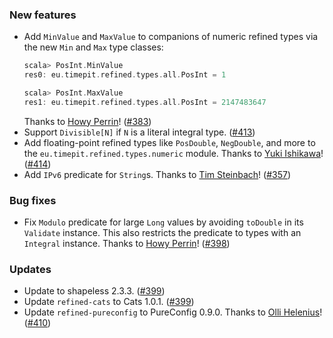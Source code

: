 ### New features

* Add `MinValue` and `MaxValue` to companions of numeric refined types
  via the new `Min` and `Max` type classes:
  ```scala
  scala> PosInt.MinValue
  res0: eu.timepit.refined.types.all.PosInt = 1

  scala> PosInt.MaxValue
  res1: eu.timepit.refined.types.all.PosInt = 2147483647
  ```
  Thanks to [Howy Perrin](https://github.com/howyp)! ([#383][#383])
* Support `Divisible[N]` if `N` is a literal integral type. ([#413][#413])
* Add floating-point refined types like `PosDouble`, `NegDouble`, and more
  to the `eu.timepit.refined.types.numeric` module.
  Thanks to [Yuki Ishikawa](https://github.com/rider-yi)! ([#414][#414])
* Add `IPv6` predicate for `String`s.
  Thanks to [Tim Steinbach](https://github.com/NeQuissimus)! ([#357][#357])

### Bug fixes

* Fix `Modulo` predicate for large `Long` values by avoiding `toDouble`
  in its `Validate` instance. This also restricts the predicate to types
  with an `Integral` instance.
  Thanks to [Howy Perrin](https://github.com/howyp)! ([#398][#398])

### Updates

* Update to shapeless 2.3.3. ([#399][#399])
* Update `refined-cats` to Cats 1.0.1. ([#399][#399])
* Update `refined-pureconfig` to PureConfig 0.9.0.
  Thanks to [Olli Helenius](https://github.com/liff)! ([#410][#410])

[#357]: https://github.com/fthomas/refined/pull/357
[#383]: https://github.com/fthomas/refined/pull/383
[#398]: https://github.com/fthomas/refined/pull/398
[#399]: https://github.com/fthomas/refined/pull/399
[#410]: https://github.com/fthomas/refined/pull/410
[#413]: https://github.com/fthomas/refined/pull/413
[#414]: https://github.com/fthomas/refined/pull/414
